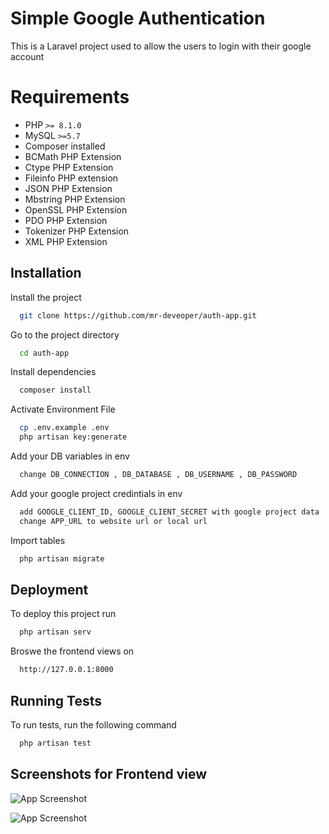 
# Simple Google Authentication

This is a Laravel project used to allow the users to login with their google account

# Requirements

- PHP `>= 8.1.0`
- MySQL `>=5.7`
- Composer installed
- BCMath PHP Extension
- Ctype PHP Extension
- Fileinfo PHP extension
- JSON PHP Extension
- Mbstring PHP Extension
- OpenSSL PHP Extension
- PDO PHP Extension
- Tokenizer PHP Extension
- XML PHP Extension



## Installation

Install the project

```bash
  git clone https://github.com/mr-deveoper/auth-app.git
```

Go to the project directory

```bash
  cd auth-app
```

Install dependencies

```bash
  composer install
```

Activate Environment File

```bash
  cp .env.example .env
  php artisan key:generate
```

Add your DB variables in env

```bash
  change DB_CONNECTION , DB_DATABASE , DB_USERNAME , DB_PASSWORD 
```

Add your google project credintials in env

```bash
  add GOOGLE_CLIENT_ID, GOOGLE_CLIENT_SECRET with google project data
  change APP_URL to website url or local url 
```

Import tables

```bash
  php artisan migrate 
```

## Deployment

To deploy this project run

```bash
  php artisan serv
```

Broswe the frontend views on

```bash
  http://127.0.0.1:8000
```

## Running Tests

To run tests, run the following command

```bash
  php artisan test
```

## Screenshots for Frontend view

![App Screenshot](https://i.ibb.co/wcDTj8w/image.png)

![App Screenshot](https://i.ibb.co/Cs94kJn/image.png)
